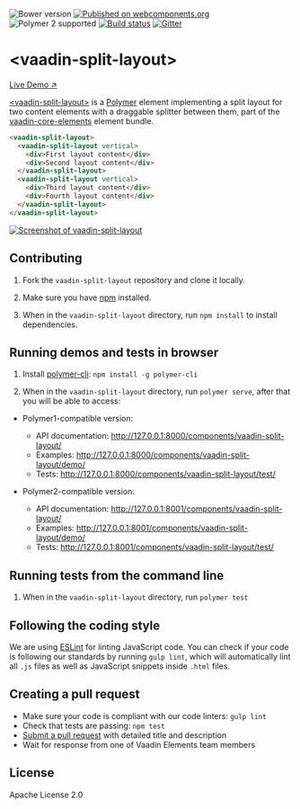 ![Bower version](https://img.shields.io/bower/v/vaadin-split-layout.svg)
[![Published on webcomponents.org](https://img.shields.io/badge/webcomponents.org-published-blue.svg)](https://www.webcomponents.org/element/vaadin/vaadin-split-layout)
![Polymer 2 supported](https://img.shields.io/badge/Polymer2-supported-blue.svg)
[![Build status](https://travis-ci.org/vaadin/vaadin-split-layout.svg?branch=master)](https://travis-ci.org/vaadin/vaadin-split-layout)
[![Gitter](https://badges.gitter.im/Join%20Chat.svg)](https://gitter.im/vaadin/vaadin-core-elements?utm_source=badge&utm_medium=badge&utm_campaign=pr-badge)

# &lt;vaadin-split-layout&gt;

[Live Demo ↗](https://cdn.vaadin.com/vaadin-core-elements/master/vaadin-split-layout/demo/)

[&lt;vaadin-split-layout&gt;](https://vaadin.com/elements/-/element/vaadin-split-layout) is a  [Polymer](http://polymer-project.org) element implementing a split layout for two content elements with a draggable splitter between them, part of the [vaadin-core-elements](https://vaadin.com/elements) element bundle.

<!---
```
<custom-element-demo height="218">
  <template>
    <style>
     vaadin-split-layout {
       height: 200px;
     }
     vaadin-split-layout > div {
       font-family: sans-serif;
       background: #e0e0e0;
       display:flex;
       justify-content:center;
       align-items:center;
     }
    </style>
    <script src="../webcomponentsjs/webcomponents-lite.min.js"></script>
    <link rel="import" href="vaadin-split-layout.html">
    <next-code-block></next-code-block>
  </template>
</custom-element-demo>
```
-->
```html
<vaadin-split-layout>
  <vaadin-split-layout vertical>
    <div>First layout content</div>
    <div>Second layout content</div>
  </vaadin-split-layout>
  <vaadin-split-layout vertical>
    <div>Third layout content</div>
    <div>Fourth layout content</div>
  </vaadin-split-layout>
</vaadin-split-layout>
```

[<img src="https://raw.githubusercontent.com/vaadin/vaadin-split-layout/master/screenshot.png" alt="Screenshot of vaadin-split-layout">](https://vaadin.com/elements/-/element/vaadin-split-layout)


## Contributing

1. Fork the `vaadin-split-layout` repository and clone it locally.

1. Make sure you have [npm](https://www.npmjs.com/) installed.

1. When in the `vaadin-split-layout` directory, run `npm install` to install dependencies.


## Running demos and tests in browser

1. Install [polymer-cli](https://www.npmjs.com/package/polymer-cli): `npm install -g polymer-cli`

1. When in the `vaadin-split-layout` directory, run `polymer serve`, after that you will be able to access:

  - Polymer1-compatible version:

    - API documentation: http://127.0.0.1:8000/components/vaadin-split-layout/
    - Examples: http://127.0.0.1:8000/components/vaadin-split-layout/demo/
    - Tests: http://127.0.0.1:8000/components/vaadin-split-layout/test/

  - Polymer2-compatible version:

    - API documentation: http://127.0.0.1:8001/components/vaadin-split-layout/
    - Examples: http://127.0.0.1:8001/components/vaadin-split-layout/demo/
    - Tests: http://127.0.0.1:8001/components/vaadin-split-layout/test/


## Running tests from the command line

1. When in the `vaadin-split-layout` directory, run `polymer test`


## Following the coding style

We are using [ESLint](http://eslint.org/) for linting JavaScript code. You can check if your code is following our standards by running `gulp lint`, which will automatically lint all `.js` files as well as JavaScript snippets inside `.html` files.


## Creating a pull request

  - Make sure your code is compliant with our code linters: `gulp lint`
  - Check that tests are passing: `npm test`
  - [Submit a pull request](https://www.digitalocean.com/community/tutorials/how-to-create-a-pull-request-on-github) with detailed title and description
  - Wait for response from one of Vaadin Elements team members


## License

Apache License 2.0
